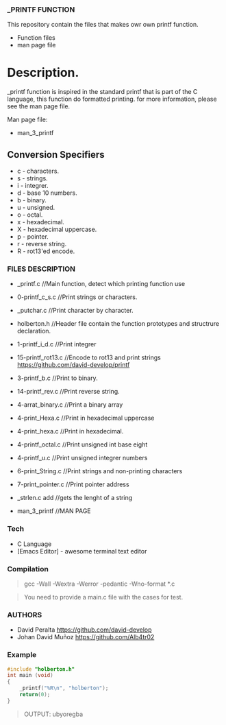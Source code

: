 ### _PRINTF FUNCTION
This repository contain the files that makes owr own printf function.

  - Function files
  - man page file

# Description.

 _printf function is inspired in the standard printf that is part of the C language, this function do formatted printing. for more information, please see the man page file.

Man page file:
  - man_3_printf

## Conversion Specifiers
- c - characters.
- s - strings.
- i - integrer.
- d - base 10 numbers.
- b - binary.
- u - unsigned.
- o - octal.
- x - hexadecimal.
- X - hexadecimal uppercase.
- p - pointer.
- r - reverse string.
- R - rot13'ed encode.

### FILES DESCRIPTION
- _printf.c 
//Main function, detect which printing function use

- 0-printf_c_s.c
//Print strings or characters.

- _putchar.c 
//Print character by character.

- holberton.h
//Header file contain the function prototypes and structrure declaration.

- 1-printf_i_d.c
//Print integrer

- 15-printf_rot13.c 
//Encode to rot13 and print strings
https://github.com/david-develop/printf
- 3-printf_b.c
//Print to binary.

- 14-printf_rev.c
//Print reverse string.

- 4-arrat_binary.c
//Print a binary array

- 4-print_Hexa.c
//Print in hexadecimal uppercase

- 4-print_hexa.c
//Print in hexadecimal.

- 4-printf_octal.c
//Print unsigned int base eight

- 4-printf_u.c
//Print unsigned integrer numbers

- 6-print_String.c
//Print strings and non-printing characters

- 7-print_pointer.c
//Print pointer address

- _strlen.c	add
//gets the lenght of a string

- man_3_printf
//MAN PAGE

### Tech

* C Language
* [Emacs Editor] - awesome terminal text editor

### Compilation 

> gcc -Wall -Wextra -Werror -pedantic -Wno-format *.c

> You need to provide a main.c file with the cases for test.

### AUTHORS

- David Peralta <a>https://github.com/david-develop</a>
- Johan David Muñoz <a>https://github.com/Alb4tr02</a>

### Example
```c
#include "holberton.h"
int main (void)
{
    _printf("%R\n", "holberton");
    return(0);
}
```
> OUTPUT: ubyoregba
